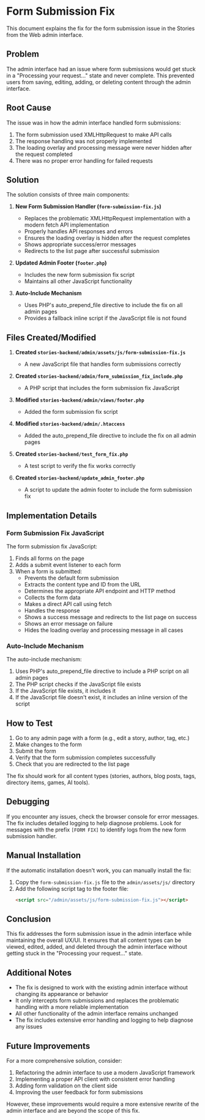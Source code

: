 # Form Submission Fix

This document explains the fix for the form submission issue in the Stories from the Web admin interface.

## Problem

The admin interface had an issue where form submissions would get stuck in a "Processing your request..." state and never complete. This prevented users from saving, editing, adding, or deleting content through the admin interface.

## Root Cause

The issue was in how the admin interface handled form submissions:

1. The form submission used XMLHttpRequest to make API calls
2. The response handling was not properly implemented
3. The loading overlay and processing message were never hidden after the request completed
4. There was no proper error handling for failed requests

## Solution

The solution consists of three main components:

1. **New Form Submission Handler (`form-submission-fix.js`)**
   - Replaces the problematic XMLHttpRequest implementation with a modern fetch API implementation
   - Properly handles API responses and errors
   - Ensures the loading overlay is hidden after the request completes
   - Shows appropriate success/error messages
   - Redirects to the list page after successful submission

2. **Updated Admin Footer (`footer.php`)**
   - Includes the new form submission fix script
   - Maintains all other JavaScript functionality

3. **Auto-Include Mechanism**
   - Uses PHP's auto_prepend_file directive to include the fix on all admin pages
   - Provides a fallback inline script if the JavaScript file is not found

## Files Created/Modified

1. **Created `stories-backend/admin/assets/js/form-submission-fix.js`**
   - A new JavaScript file that handles form submissions correctly

2. **Created `stories-backend/admin/form_submission_fix_include.php`**
   - A PHP script that includes the form submission fix JavaScript

3. **Modified `stories-backend/admin/views/footer.php`**
   - Added the form submission fix script

4. **Modified `stories-backend/admin/.htaccess`**
   - Added the auto_prepend_file directive to include the fix on all admin pages

5. **Created `stories-backend/test_form_fix.php`**
   - A test script to verify the fix works correctly

6. **Created `stories-backend/update_admin_footer.php`**
   - A script to update the admin footer to include the form submission fix

## Implementation Details

### Form Submission Fix JavaScript

The form submission fix JavaScript:

1. Finds all forms on the page
2. Adds a submit event listener to each form
3. When a form is submitted:
   - Prevents the default form submission
   - Extracts the content type and ID from the URL
   - Determines the appropriate API endpoint and HTTP method
   - Collects the form data
   - Makes a direct API call using fetch
   - Handles the response
   - Shows a success message and redirects to the list page on success
   - Shows an error message on failure
   - Hides the loading overlay and processing message in all cases

### Auto-Include Mechanism

The auto-include mechanism:

1. Uses PHP's auto_prepend_file directive to include a PHP script on all admin pages
2. The PHP script checks if the JavaScript file exists
3. If the JavaScript file exists, it includes it
4. If the JavaScript file doesn't exist, it includes an inline version of the script

## How to Test

1. Go to any admin page with a form (e.g., edit a story, author, tag, etc.)
2. Make changes to the form
3. Submit the form
4. Verify that the form submission completes successfully
5. Check that you are redirected to the list page

The fix should work for all content types (stories, authors, blog posts, tags, directory items, games, AI tools).

## Debugging

If you encounter any issues, check the browser console for error messages. The fix includes detailed logging to help diagnose problems. Look for messages with the prefix `[FORM FIX]` to identify logs from the new form submission handler.

## Manual Installation

If the automatic installation doesn't work, you can manually install the fix:

1. Copy the `form-submission-fix.js` file to the `admin/assets/js/` directory
2. Add the following script tag to the footer file:
   ```html
   <script src="/admin/assets/js/form-submission-fix.js"></script>
   ```

## Conclusion

This fix addresses the form submission issue in the admin interface while maintaining the overall UX/UI. It ensures that all content types can be viewed, edited, added, and deleted through the admin interface without getting stuck in the "Processing your request..." state.

## Additional Notes

- The fix is designed to work with the existing admin interface without changing its appearance or behavior
- It only intercepts form submissions and replaces the problematic handling with a more reliable implementation
- All other functionality of the admin interface remains unchanged
- The fix includes extensive error handling and logging to help diagnose any issues

## Future Improvements

For a more comprehensive solution, consider:

1. Refactoring the admin interface to use a modern JavaScript framework
2. Implementing a proper API client with consistent error handling
3. Adding form validation on the client side
4. Improving the user feedback for form submissions

However, these improvements would require a more extensive rewrite of the admin interface and are beyond the scope of this fix.